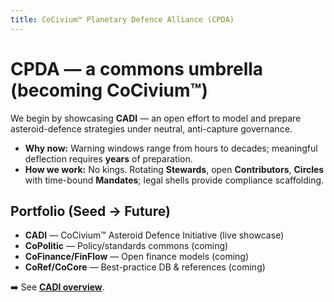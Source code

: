 ```yaml
---
title: CoCivium™ Planetary Defence Alliance (CPDA)
---
```


# CPDA — a commons umbrella (becoming **CoCivium™**)
We begin by showcasing **CADI** — an open effort to model and prepare asteroid-defence strategies under neutral, anti-capture governance.

- **Why now:** Warning windows range from hours to decades; meaningful deflection requires **years** of preparation.
- **How we work:** No kings. Rotating **Stewards**, open **Contributors**, **Circles** with time-bound **Mandates**; legal shells provide compliance scaffolding.

## Portfolio (Seed → Future)
- **CADI** — CoCivium™ Asteroid Defence Initiative (live showcase)
- **CoPolitic** — Policy/standards commons (coming)
- **CoFinance/FinFlow** — Open finance models (coming)
- **CoRef/CoCore** — Best-practice DB & references (coming)

➡️ See **[CADI overview](initiatives/cadi.md)**.


